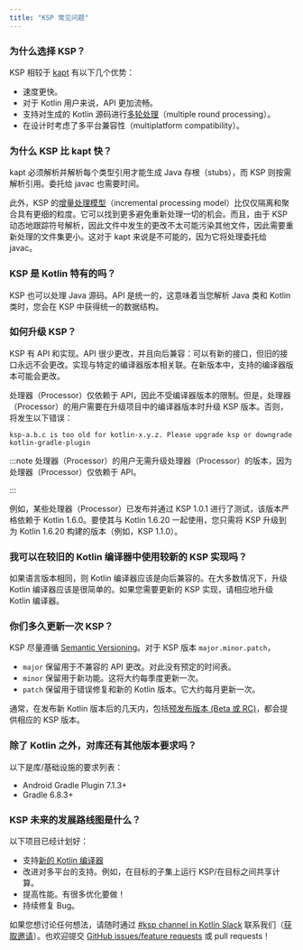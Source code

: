 ```yaml
---
title: "KSP 常见问题"
---
```

### 为什么选择 KSP？

KSP 相较于 [kapt](kapt.md) 有以下几个优势：
* 速度更快。
* 对于 Kotlin 用户来说，API 更加流畅。
* 支持对生成的 Kotlin 源码进行[多轮处理](ksp-multi-round.md)（multiple round processing）。
* 在设计时考虑了多平台兼容性（multiplatform compatibility）。

### 为什么 KSP 比 kapt 快？

kapt 必须解析并解析每个类型引用才能生成 Java 存根（stubs），而 KSP 则按需解析引用。委托给 javac 也需要时间。

此外，KSP 的[增量处理模型](ksp-incremental.md)（incremental processing model）比仅仅隔离和聚合具有更细的粒度。它可以找到更多避免重新处理一切的机会。而且，由于 KSP 动态地跟踪符号解析，因此文件中发生的更改不太可能污染其他文件，因此需要重新处理的文件集更小。这对于 kapt 来说是不可能的，因为它将处理委托给 javac。

### KSP 是 Kotlin 特有的吗？

KSP 也可以处理 Java 源码。API 是统一的，这意味着当您解析 Java 类和 Kotlin 类时，您会在 KSP 中获得统一的数据结构。

### 如何升级 KSP？

KSP 有 API 和实现。API 很少更改，并且向后兼容：可以有新的接口，但旧的接口永远不会更改。实现与特定的编译器版本相关联。在新版本中，支持的编译器版本可能会更改。

处理器（Processor）仅依赖于 API，因此不受编译器版本的限制。但是，处理器（Processor）的用户需要在升级项目中的编译器版本时升级 KSP 版本。否则，将发生以下错误：

```text
ksp-a.b.c is too old for kotlin-x.y.z. Please upgrade ksp or downgrade kotlin-gradle-plugin
```

:::note
处理器（Processor）的用户无需升级处理器（Processor）的版本，因为处理器（Processor）仅依赖于 API。

:::

例如，某些处理器（Processor）已发布并通过 KSP 1.0.1 进行了测试，该版本严格依赖于 Kotlin 1.6.0。要使其与 Kotlin 1.6.20 一起使用，您只需将 KSP 升级到为 Kotlin 1.6.20 构建的版本（例如，KSP 1.1.0）。

### 我可以在较旧的 Kotlin 编译器中使用较新的 KSP 实现吗？

如果语言版本相同，则 Kotlin 编译器应该是向后兼容的。在大多数情况下，升级 Kotlin 编译器应该是很简单的。如果您需要更新的 KSP 实现，请相应地升级 Kotlin 编译器。

### 你们多久更新一次 KSP？

KSP 尽量遵循 [Semantic Versioning](https://semver.org/)。对于 KSP 版本 `major.minor.patch`，
* `major` 保留用于不兼容的 API 更改。对此没有预定的时间表。
* `minor` 保留用于新功能。这将大约每季度更新一次。
* `patch` 保留用于错误修复和新的 Kotlin 版本。它大约每月更新一次。

通常，在发布新 Kotlin 版本后的几天内，包括[预发布版本 (Beta 或 RC)](eap.md)，都会提供相应的 KSP 版本。

### 除了 Kotlin 之外，对库还有其他版本要求吗？

以下是库/基础设施的要求列表：
* Android Gradle Plugin 7.1.3+
* Gradle 6.8.3+

### KSP 未来的发展路线图是什么？

以下项目已经计划好：
* 支持[新的 Kotlin 编译器](https://kotlinlang.org/docs/roadmap.html)
* 改进对多平台的支持。例如，在目标的子集上运行 KSP/在目标之间共享计算。
* 提高性能。有很多优化要做！
* 持续修复 Bug。

如果您想讨论任何想法，请随时通过 [#ksp channel in Kotlin Slack](https://kotlinlang.slack.com/archives/C013BA8EQSE) 联系我们（[获取邀请](https://surveys.jetbrains.com/s3/kotlin-slack-sign-up)）。也欢迎提交 [GitHub issues/feature requests](https://github.com/google/ksp/issues) 或 pull requests！